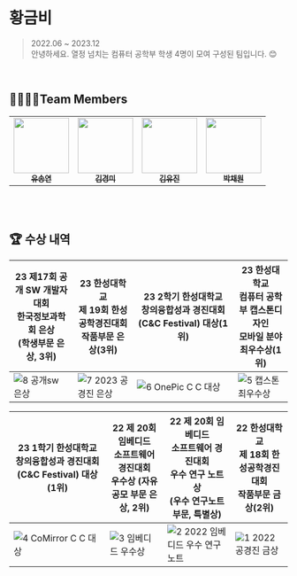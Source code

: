 # 황금비

> 2022.06 ~ 2023.12 <br/>
> 안녕하세요. 열정 넘치는 컴퓨터 공학부 학생 4명이 모여 구성된 팀입니다. 😊
</br>

<!---
<div style="display: flex; justify-content: space-between;">
  <img src="https://github.com/ujkkk/ujkkk/assets/88374384/9ceeca13-5a21-4284-8a62-5aa3575dd641" width="327" />
  <img src="https://github.com/ujkkk/ujkkk/assets/88374384/ef7e7f9e-ffd6-4f12-9e47-9b2c3edfa068" width="500" />
</div>
--->

## 👨‍👩‍👧‍👧Team Members
<table>
  <tbody>
    <tr>
      <td align="center"><a href="https://github.com/syy0O"><img src="https://avatars.githubusercontent.com/u/86238720?v=4" width="100px" alt=""/><br /><sub><b>유송연</b></sub></a><br /></td>
      <td align="center"><a href="https://github.com/kyum-q"><img src="https://avatars.githubusercontent.com/u/109158497?v=4" width="100px" alt=""/><br /><sub><b>김경미</b></sub></a><br /></td>
      <td align="center"><a href="https://github.com/ujkkk"><img src="https://avatars.githubusercontent.com/u/88374384?v=4" width="100px" alt=""/><br /><sub><b>김유진</b></sub></a><br /></td>
      <td align="center"><a href="https://github.com/muppychae1"><img src="" width="100px" alt=""/><br /><sub><b>박채원</b></sub></a><br /></td>
     <tr/>
  </tbody>
</table>

<br/>
<br/>

## 🏆 수상 내역

| 23 제17회 공개 SW 개발자 대회 <br/>한국정보과학회 은상  <br/>(학생부문 은상, 3위) | 23 한성대학교<br/> 제 19회 한성공학경진대회 <br/> 작품부문 은상(3위)    | 23 2학기 한성대학교 <br/> 창의융합성과 경진대회(C&C Festival) 대상(1위) | 23 한성대학교 <br/> 컴퓨터 공학부 캡스톤디자인 <br/> 모바일 분야  <br/>최우수상(1위) |
| ----------------------------------------------------------- | ------------------------------------------------------------ | ------------------------------------------------------------ | ------------------------------------------------------------ |
| ![8  공개sw 은상](https://github.com/ujkkk/ujkkk/assets/88374384/b7fd88d5-e76e-4ed7-b57e-a49729523a03) | ![7  2023 공경진 은상](https://github.com/ujkkk/ujkkk/assets/88374384/9bd7eb26-0f0d-471e-9f83-e14f5426cb8d) | ![6  OnePic C C 대상](https://github.com/ujkkk/ujkkk/assets/88374384/f962f2ad-772a-4b73-92a9-e0ad7f399510) | ![5 캡스톤 최우수상](https://github.com/ujkkk/ujkkk/assets/88374384/64d635cb-2ea5-4578-8135-22d97d111413) |

| <center> **23 1학기 한성대학교  <br/>창의융합성과 경진대회(C&C Festival) 대상 (1위)**  </center> | **22 제 20회 임베디드  <br/>소프트웨어 경진대회  <br/>우수상 (자유공모 부문 은상, 2위)** | **22 제 20회 임베디드 <br/>소프트웨어 경진대회  <br/>우수 연구 노트상  <br/> (우수 연구노트 부문, 특별상)** | **22 한성대학교  <br/>제 18회 한성공학경진대회  <br/>작품부문 금상(2위)** |
| ----------------------------------------------------------- | ------------------------------------------------------------ | ------------------------------------------------------------ | ------------------------------------------------------------ |
| ![4  CoMirror C C 대상](https://github.com/ujkkk/ujkkk/assets/88374384/2ad87ac1-4fbd-470f-86c6-dfc1f60d1ac7) | ![3  임베디드 우수상](https://github.com/ujkkk/ujkkk/assets/88374384/d36b78a5-fac3-4b68-99ef-794edc155700) | ![2  2022 임베디드 우수 연구 노트](https://github.com/HINAPIA/.github/assets/109158497/109fb6ef-ad11-42ed-b955-9a7e4fa2fbf4) | ![1  2022 공경진 금상](https://github.com/ujkkk/ujkkk/assets/88374384/c7058260-58ba-4d5d-b337-a353e1ba966d) |
